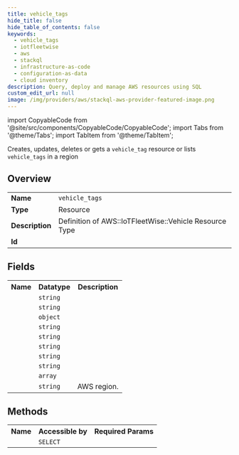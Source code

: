 ```yaml
---
title: vehicle_tags
hide_title: false
hide_table_of_contents: false
keywords:
  - vehicle_tags
  - iotfleetwise
  - aws
  - stackql
  - infrastructure-as-code
  - configuration-as-data
  - cloud inventory
description: Query, deploy and manage AWS resources using SQL
custom_edit_url: null
image: /img/providers/aws/stackql-aws-provider-featured-image.png
---
```


import CopyableCode from '@site/src/components/CopyableCode/CopyableCode';
import Tabs from '@theme/Tabs';
import TabItem from '@theme/TabItem';

Creates, updates, deletes or gets a <code>vehicle_tag</code> resource or lists <code>vehicle_tags</code> in a region

## Overview
<table><tbody>
<tr><td><b>Name</b></td><td><code>vehicle_tags</code></td></tr>
<tr><td><b>Type</b></td><td>Resource</td></tr>
<tr><td><b>Description</b></td><td>Definition of AWS::IoTFleetWise::Vehicle Resource Type</td></tr>
<tr><td><b>Id</b></td><td><CopyableCode code="aws.iotfleetwise.vehicle_tags" /></td></tr>
</tbody></table>

## Fields
<table><tbody><tr><th>Name</th><th>Datatype</th><th>Description</th></tr><tr><td><CopyableCode code="arn" /></td><td><code>string</code></td><td></td></tr>
<tr><td><CopyableCode code="association_behavior" /></td><td><code>string</code></td><td></td></tr>
<tr><td><CopyableCode code="attributes" /></td><td><code>object</code></td><td></td></tr>
<tr><td><CopyableCode code="creation_time" /></td><td><code>string</code></td><td></td></tr>
<tr><td><CopyableCode code="decoder_manifest_arn" /></td><td><code>string</code></td><td></td></tr>
<tr><td><CopyableCode code="name" /></td><td><code>string</code></td><td></td></tr>
<tr><td><CopyableCode code="last_modification_time" /></td><td><code>string</code></td><td></td></tr>
<tr><td><CopyableCode code="model_manifest_arn" /></td><td><code>string</code></td><td></td></tr>
<tr><td><CopyableCode code="tags" /></td><td><code>array</code></td><td></td></tr>
<tr><td><CopyableCode code="region" /></td><td><code>string</code></td><td>AWS region.</td></tr>
</tbody></table>

## Methods

<table><tbody>
  <tr>
    <th>Name</th>
    <th>Accessible by</th>
    <th>Required Params</th>
  </tr>
  <tr>
    <td><CopyableCode code="view" /></td>
    <td><code>SELECT</code></td>
    <td><CopyableCode code="region" /></td>
  </tr>
</tbody></table>








